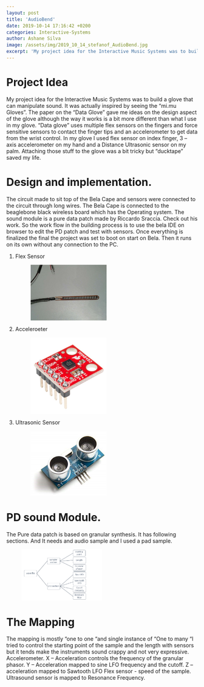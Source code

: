 ```yaml
---
layout: post
title: 'AudioBend'
date: 2019-10-14 17:16:42 +0200
categories: Interactive-Systems
author: Ashane Silva
image: /assets/img/2019_10_14_stefanof_AudioBend.jpg
excerpt: 'My project idea for the Interactive Music Systems was to build a glove that can manipulate sound.  It was actually inspired by seeing the “mi.mu Gloves”.  The paper on the “Data Glove” gave me ideas on the design aspect of the glove although the way it works is a bit more different than what I use in my glove. “Data glove” uses multiple flex sensors on the fingers and force sensitive sensors to contact the finger tips and an accelerometer to get data from the wrist control. In my glove I used flex sensor on index finger, 3 – axis accelerometer on my hand and a Distance Ultrasonic sensor on my palm. Attaching those stuff to the glove was a bit tricky but “ducktape” saved my life.'
---
```


# Project Idea

My project idea for the Interactive Music Systems was to build a glove that can manipulate sound. It was actually inspired by seeing the “mi.mu Gloves”. The paper on the “Data Glove” gave me ideas on the design aspect of the glove although the way it works is a bit more different than what I use in my glove. “Data glove” uses multiple flex sensors on the fingers and force sensitive sensors to contact the finger tips and an accelerometer to get data from the wrist control.
In my glove I used flex sensor on index finger, 3 – axis accelerometer on my hand and a Distance Ultrasonic sensor on my palm. Attaching those stuff to the glove was a bit tricky but “ducktape” saved my life.

# Design and implementation.

The circuit made to sit top of the Bela Cape and sensors were connected to the circuit through long wires. The Bela Cape is connected to the beaglebone black wireless board which has the Operating system. The sound module is a pure data patch made by Riccardo Sraccia. Check out his work. So the work flow in the building process is to use the bela IDE on browser to edit the PD patch and test with sensors. Once everything is finalized the final the project was set to boot on start on Bela. Then it runs on its own without any connection to the PC.

1. Flex Sensor

   <figure>
   <img src="/assets/img/2019_10_14_stefanof_flex.jpg" width = "50%" align="center" />
   </figure>

2. Acceleroeter

   <figure>
   <img src="/assets/img/2018_10_14_stefanof_ACC.jpg" width = "50%" align="center" />
   </figure>

3. Ultrasonic Sensor
   <figure>
   <img src="/assets/img/2019_10_14_stefanof_ULTRA.jpg" width = "50%" align="center" />
   </figure>

# PD sound Module.

The Pure data patch is based on granular synthesis. It has following sections. And It needs and audio sample and I used a pad sample.

<figure>
<img src="/assets/img/2019_10_14_stefanof_SOUNDM.png" width = "50%" align="center" />
</figure>

# The Mapping

The mapping is mostly “one to one “and single instance of “One to many “I tried to control the starting point of the sample and the length with sensors but it tends make the instruments sound crappy and not very expressive.
Accelerometer.
X – Acceleration controls the frequency of the granular phasor.
Y – Acceleration mapped to sine LFO frequency and the cutoff.
Z –acceleration mapped to Sawtooth LFO
Flex sensor - speed of the sample.
Ultrasound sensor is mapped to Resonance Frequency.
